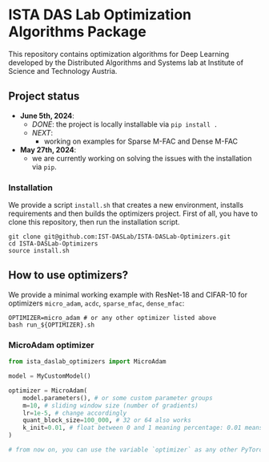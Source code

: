 # ISTA DAS Lab Optimization Algorithms Package
This repository contains optimization algorithms for Deep Learning developed by 
the Distributed Algorithms and Systems lab at Institute of Science and Technology Austria.

## Project status
- **June 5th, 2024**:
  - *DONE*: the project is locally installable via `pip install .` 
  - *NEXT*:
    - working on examples for Sparse M-FAC and Dense M-FAC
- **May 27th, 2024**:
  - we are currently working on solving the issues with the installation via `pip`. 

### Installation
We provide a script `install.sh` that creates a new environment, installs requirements 
and then builds the optimizers project. First of all, you have to clone this repository, then 
run the installation script.
```shell
git clone git@github.com:IST-DASLab/ISTA-DASLab-Optimizers.git
cd ISTA-DASLab-Optimizers
source install.sh
```

[//]: # (### ⚠️ Important Notice ⚠️)

[//]: # (We noticed it is useful to compile the kernels for each individual CUDA capability separately. For example, for CUDA capability &#40;CC&#41; 8.6, )

[//]: # (the CUDA kernels for `MicroAdam` will be installed in the package `micro_adam_sm86`, while for CC 9.0 it will be installed in the package)

[//]: # (`micro_adam_sm90`. Please install this library for each system where the CC is different to cover all possible cases for your system. The )

[//]: # (code will automatically detect the CC version and import the correct package if installed, otherwise will throw an error. The code that )

[//]: # (dynamically detects the CC version can be found )

[//]: # ([here]&#40;https://github.com/IST-DASLab/ISTA-DASLab-Optimizers/blob/main/ista_daslab_optimizers/tools.py#L17&#41;.)

## How to use optimizers?

We provide a minimal working example with ResNet-18 and CIFAR-10 for optimizers `micro_adam`, `acdc`, `sparse_mfac`, `dense_mfac`:
```shell
OPTIMIZER=micro_adam # or any other optimizer listed above
bash run_${OPTIMIZER}.sh
```

### MicroAdam optimizer
```python
from ista_daslab_optimizers import MicroAdam

model = MyCustomModel()

optimizer = MicroAdam(
    model.parameters(), # or some custom parameter groups
    m=10, # sliding window size (number of gradients)
    lr=1e-5, # change accordingly
    quant_block_size=100_000, # 32 or 64 also works
    k_init=0.01, # float between 0 and 1 meaning percentage: 0.01 means 1%
)

# from now on, you can use the variable `optimizer` as any other PyTorch optimizer
```